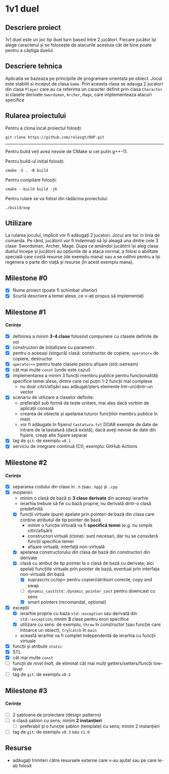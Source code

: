 # 1v1 duel

## Descriere proiect
1v1 duel este un joc tip duel turn based între 2 jucători. Fiecare jucător își alege caracterul și  se folosește de atacurile
acestuia cât de bine poate pentru a câștiga duelul.

## Descriere tehnica

Aplicatia se bazeaza pe principiile de programare orientata pe obiect. Jocul este stabilit si inceput de clasa `Game`.
Prin aceasta clasa se adauga 2 jucatori din clasa `Player` care au ca referinta un caracter definit prin clasa `Character`
si clasele derivate `Swordsman`, `Archer`, `Mage`, care implementeaza atacuri specifice

## Rularea proiectului
Pentru a clona local proiectul folosiți:
```
git clone https://github.com/ralexgt/OOP.git
```
---
Pentru build veți avea nevoie de CMake si cel putin g++-11.

Pentru build-ul initial folosiți:
```
cmake -S . -B build
```
Pentru compilare folosiți:
```
cmake --build build -j6
```
Pentru rulare se va folosi din rădăcina proiectului:
```
./build/oop
```

## Utilizare
La rularea jocului, implicit vor fi adăugați 2 jucatori. Jocul are loc in linia de comanda.
Pe rând, jucătorii vor fi îndemnați să își aleagă una
dintre cele 3 clase: Swordsman, Archer, Mage. Dupa ce amândoi jucătorii își aleg clasa duelul începe și jucătorii au
opțiunile de a ataca normal, a folosi o abilitate specială care costă resurse (de exemplu mana) sau a se odihni pentru
a își regenera o parte din viață și resurse (în acest exemplu mana).

## Milestone #0

- [x] Nume proiect (poate fi schimbat ulterior)
- [x] Scurtă descriere a temei alese, ce v-ați propus să implementați

## Milestone #1

#### Cerințe
- [x] definirea a minim **3-4 clase** folosind compunere cu clasele definite de voi
- [x] constructori de inițializare cu parametri
- [x] pentru o aceeași (singură) clasă: constructor de copiere, `operator=` de copiere, destructor
- [x] `operator<<` pentru toate clasele pentru afișare (std::ostream)
- [x] cât mai multe `const` (unde este cazul)
- [x] implementarea a minim 3 funcții membru publice pentru funcționalități specifice temei alese, dintre care cel puțin 1-2 funcții mai complexe
  - nu doar citiri/afișări sau adăugat/șters elemente într-un/dintr-un vector
- [x] scenariu de utilizare a claselor definite:
  - preferabil sub formă de teste unitare, mai ales dacă vorbim de aplicații consolă
  - crearea de obiecte și apelarea tuturor funcțiilor membru publice în main
  - vor fi adăugate în fișierul `tastatura.txt` DOAR exemple de date de intrare de la tastatură (dacă există); dacă aveți nevoie de date din fișiere, creați alte fișiere separat
- [x] tag de `git`: de exemplu `v0.1`
- [x] serviciu de integrare continuă (CI); exemplu: GitHub Actions

## Milestone #2

#### Cerințe
- [x] separarea codului din clase în `.h` (sau `.hpp`) și `.cpp`
- [x] moșteniri:
  - minim o clasă de bază și **3 clase derivate** din aceeași ierarhie
  - ierarhia trebuie să fie cu bază proprie, nu derivată dintr-o clasă predefinită
  - [x] funcții virtuale (pure) apelate prin pointeri de bază din clasa care conține atributul de tip pointer de bază
    - minim o funcție virtuală va fi **specifică temei** (e.g. nu simple citiri/afișări)
    - constructori virtuali (clone): sunt necesari, dar nu se consideră funcții specifice temei
    - afișare virtuală, interfață non-virtuală
  - [x] apelarea constructorului din clasa de bază din constructori din derivate
  - [x] clasă cu atribut de tip pointer la o clasă de bază cu derivate; aici apelați funcțiile virtuale prin pointer de bază, eventual prin interfața non-virtuală din bază
    - [x] suprascris cc/op= pentru copieri/atribuiri corecte, copy and swap
    - [ ] `dynamic_cast`/`std::dynamic_pointer_cast` pentru downcast cu sens
    - [x] smart pointers (recomandat, opțional)
- [x] excepții
  - [x] ierarhie proprie cu baza `std::exception` sau derivată din `std::exception`; minim **3** clase pentru erori specifice
  - [x] utilizare cu sens: de exemplu, `throw` în constructor (sau funcție care întoarce un obiect), `try`/`catch` în `main`
  - această ierarhie va fi complet independentă de ierarhia cu funcții virtuale
- [x] funcții și atribute `static`
- [x] STL
- [x] cât mai multe `const`
- [ ] funcții *de nivel înalt*, de eliminat cât mai mulți getters/setters/funcții low-level
- [ ] tag de `git`: de exemplu `v0.2`

## Milestone #3

#### Cerințe
- [ ] 2 șabloane de proiectare (design patterns)
- [ ] o clasă șablon cu sens; minim **2 instanțieri**
  - [ ] preferabil și o funcție șablon (template) cu sens; minim 2 instanțieri
- [ ] tag de `git`: de exemplu `v0.3` sau `v1.0`

## Resurse
- adăugați trimiteri către resursele externe care v-au ajutat sau pe care le-ați folosit
